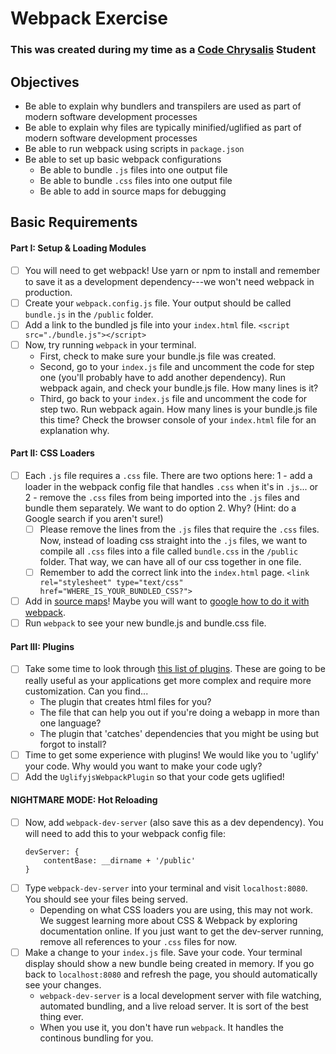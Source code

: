 # Webpack Exercise
### This was created during my time as a [Code Chrysalis](https://codechrysalis.io) Student

## Objectives

* Be able to explain why bundlers and transpilers are used as part of modern software development processes
* Be able to explain why files are typically minified/uglified as part of modern software development processes
* Be able to run webpack using scripts in `package.json`
* Be able to set up basic webpack configurations
  * Be able to bundle `.js` files into one output file
  * Be able to bundle `.css` files into one output file
  * Be able to add in source maps for debugging

## Basic Requirements

#### Part I: Setup & Loading Modules

* [ ] You will need to get webpack! Use yarn or npm to install and remember to save it as a development dependency---we won't need webpack in production.
* [ ] Create your `webpack.config.js` file. Your output should be called `bundle.js` in the `/public` folder.
* [ ] Add a link to the bundled js file into your `index.html` file. `<script src="./bundle.js"></script>`
* [ ] Now, try running `webpack` in your terminal.
  * First, check to make sure your bundle.js file was created.
  * Second, go to your `index.js` file and uncomment the code for step one (you'll probably have to add another dependency). Run webpack again, and check your bundle.js file. How many lines is it?
  * Third, go back to your `index.js` file and uncomment the code for step two. Run webpack again. How many lines is your bundle.js file this time? Check the browser console of your `index.html` file for an explanation why.

#### Part II: CSS Loaders

* [ ] Each `.js` file requires a `.css` file. There are two options here: 1 - add a loader in the webpack config file that handles `.css` when it's in `.js`... or 2 - remove the `.css` files from being imported into the `.js` files and bundle them separately. We want to do option 2. Why? (Hint: do a Google search if you aren't sure!)
  * [ ] Please remove the lines from the `.js` files that require the `.css` files. Now, instead of loading css straight into the `.js` files, we want to compile all `.css` files into a file called `bundle.css` in the `/public` folder. That way, we can have all of our css together in one file.
  * [ ] Remember to add the correct link into the `index.html` page. `<link rel="stylesheet" type="text/css" href="WHERE_IS_YOUR_BUNDLED_CSS?">`
* [ ] Add in [source maps](http://blog.teamtreehouse.com/introduction-source-maps)! Maybe you will want to [google how to do it with webpack](http://lmgtfy.com/?q=source+maps+webpack).
* [ ] Run `webpack` to see your new bundle.js and bundle.css file.

#### Part III: Plugins

* [ ] Take some time to look through [this list of plugins](https://webpack.js.org/plugins/). These are going to be really useful as your applications get more complex and require more customization. Can you find...
  * The plugin that creates html files for you?
  * The file that can help you out if you're doing a webapp in more than one language?
  * The plugin that 'catches' dependencies that you might be using but forgot to install?
* [ ] Time to get some experience with plugins! We would like you to 'uglify' your code. Why would you want to make your code ugly?
* [ ] Add the `UglifyjsWebpackPlugin` so that your code gets uglified!

#### NIGHTMARE MODE: Hot Reloading

* [ ] Now, add `webpack-dev-server` (also save this as a dev dependency). You will need to add this to your webpack config file:
  ```
  devServer: {
      contentBase: __dirname + '/public'
  }
  ```
* [ ] Type `webpack-dev-server` into your terminal and visit `localhost:8080`. You should see your files being served.
  * Depending on what CSS loaders you are using, this may not work. We suggest learning more about CSS & Webpack by exploring documentation online. If you just want to get the dev-server running, remove all references to your `.css` files for now.
* [ ] Make a change to your `index.js` file. Save your code. Your terminal display should show a new bundle being created in memory. If you go back to `localhost:8080` and refresh the page, you should automatically see your changes.
  * `webpack-dev-server` is a local development server with file watching, automated bundling, and a live reload server. It is sort of the best thing ever.
  * When you use it, you don't have run `webpack`. It handles the continous bundling for you.
